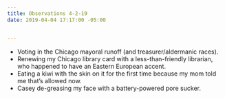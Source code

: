 ```yaml
---
title: Observations 4-2-19
date: 2019-04-04 17:17:00 -05:00


---
```


- Voting in the Chicago mayoral runoff (and treasurer/aldermanic races).
- Renewing my Chicago library card with a less-than-friendly librarian, who happened to have an Eastern European accent.
- Eating a kiwi with the skin on it for the first time because my mom told me that’s allowed now.
- Casey de-greasing my face with a battery-powered pore sucker.